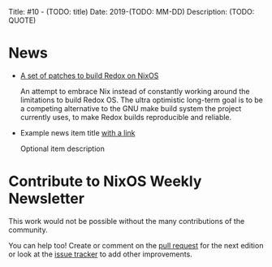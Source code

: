 Title: #10 - (TODO: title)
Date: 2019-(TODO: MM-DD)
Description: (TODO: QUOTE)

# News

- [A set of patches to build Redox on NixOS](https://gitlab.redox-os.org/redox-os/redox-nix)

  An attempt to embrace Nix instead of constantly working around the
  limitations to build Redox OS. The ultra optimistic long-term goal
  is to be a competing alternative to the GNU make build system the
  project currently uses, to make Redox builds reproducible and
  reliable.

- Example news item title [with a link](http://example.com)

  Optional item description


# Contribute to NixOS Weekly Newsletter

This work would not be possible without the many contributions of the community.

You can help too! Create or comment on the [pull request](https://github.com/NixOS/nixos-weekly/pulls)
for the next edition or look at the
[issue tracker](https://github.com/NixOS/nixos-weekly/issues) to add other improvements.

